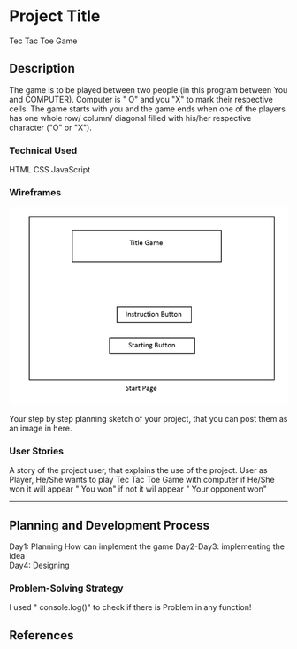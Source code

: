 # Project Title

Tec Tac Toe Game
## Description

The game is to be played between two people (in this program between You and COMPUTER).
Computer is " O" and you "X" to mark their respective cells.
The game starts with you and the game ends when one of the players has one whole row/ column/ diagonal filled with his/her respective character ("O" or "X").

### Technical Used
HTML
CSS
JavaScript



### Wireframes
![image](/assets/img1.png)

Your step by step planning sketch of your project, that you can post them as an image in here.

### User Stories

A story of the project user, that explains the use of the project.
User as Player, He/She wants to play Tec Tac Toe Game with computer if He/She won it will appear " You won" if not
it wil appear " Your opponent won"

---

## Planning and Development Process

Day1: Planning How can implement the game
Day2-Day3: implementing the idea  
Day4: Designing

### Problem-Solving Strategy

I used " console.log()" to check if there is Problem in any function!




 ## References
